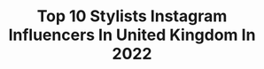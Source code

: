 ---
title: Top 10 Stylists Instagram Influencers In United Kingdom In 2022
description: >-
  Find top stylists Instagram influencers in United Kingdom in 2022. Most popular hashtags: #ad #styleinspo #stylist.
platform: Instagram
hits: 724
text_top: Analyze the top-rated Instagram influencers on inBeat.
text_bottom: Our database aggregates 724 Instagram influencers like this in United Kingdom for you to contact.
profiles:
  - username: "licapopescu"
    fullname: >-
      Lica Popescu
    bio: >-
      Stylist
    location: "United Kingdom"
    followers: 10270
    engagement: 379
    commentsToLikes: 0.038662
    id: ck6tw2a1mplm10j71gp52odlj
    verified: false
    hashtags: "#instagram, #fashion, #fashionlover, #staysafe"
  - username: "melissaelliott"
    fullname: >-
      Melissa Elliott
    bio: >-
      and Stylist 👋🏼 with too many plants 🌿 Fashion, Beauty & Arlo 🐶 💌 info@melissaelliott.co.uk @thecollaborationsagency
    location: "United Kingdom"
    followers: 10649
    engagement: 1100
    commentsToLikes: 0.153610
    id: ck0vuyy1vmsak0i19wp79vgpe
    verified: false
    hashtags: "#hm, #mejuripartner, #imwearingyoj, #jointhetribe"
  - username: "vicsanusi"
    fullname: >-
      Victoria
    bio: >-
      🗞 journalist & creative - published by Stylist, Bustle, i-D, VICE & BuzzFeed 🎙co-host @blackgalslivin podcast
    location: "United Kingdom"
    followers: 4358
    engagement: 2049
    commentsToLikes: 0.134917
    id: ck0w0l647er950i195lukantd
    verified: false
    hashtags: "#loveisland, #chedsdadblazer, #iwd2020, #pdbae"
  - username: "michemingg"
    fullname: >-
      miss #icandoboth👟
    bio: >-
      Here to Inspire Fashion Connoisseur & Sneakerfreak Content creator. Virtual personal stylist. Owner of @icandobothofficial 📩 For Collabs Shop↓
    location: "United Kingdom"
    followers: 24472
    engagement: 1077
    commentsToLikes: 0.051019
    id: ck0w5y8oh60b80i1954gmo5cu
    verified: false
    hashtags: "#instagramreels, #sneakermiche, #meinjd, #reelsinstagram"
  - username: "theturquoiseflamingo"
    fullname: >-
      Sammy Duder 💙
    bio: >-
      •LONDON BLOGGER STYLIST• Enquiries teamduder@yahoo.com
    location: "United Kingdom"
    followers: 52763
    engagement: 328
    commentsToLikes: 0.096073
    id: ck137rmeyd1gh0i19kw9618t7
    verified: false
    hashtags: "#mystylediary, #winterfashion, #chunkyknit, #ethicalfashion"
  - username: "markheyesstylist"
    fullname: >-
      Mark Heyes
    bio: >-
      STYLIST, PRESENTER Man on the telly who chats all things fashion and all from the heart. For all enquiries : miradormanagement.co.uk
    location: "United Kingdom"
    followers: 65540
    engagement: 320
    commentsToLikes: 0.052297
    id: ck55nyzah7aiz0i11lg5ab2wl
    verified: false
    hashtags: "#dressupwithcoast, #supportsmallbusiness, #ad, #halloween"
  - username: "ali123_"
    fullname: >-
      ALI BYRNE
    bio: >-
      Fashion / Makeup / Lifestyle Management @1stoptionmodels Stylist @alana.ie Brand Ambassador @boohoo
    location: "United Kingdom"
    followers: 20596
    engagement: 852
    commentsToLikes: 0.055890
    id: ck5c6c88y552y0i11ub6gb9gx
    verified: false
    hashtags: "#ootd, #topshopstyle, #queensoncampus, #autumnstyle"
  - username: "sadebeautypro"
    fullname: >-
      Sàdé ~ Stylist
    bio: >-
      🇬🇧🇳🇬 Mom of 2 👦👧 • Wife • MSc Lifestyle | Fashion | Personal Stylist 📩 Sadebeautypro@gmail.com
    location: "United Kingdom"
    followers: 31698
    engagement: 330
    commentsToLikes: 0.171343
    id: ck55q9gpvch0i0i11p3ehgyt5
    verified: false
    hashtags: "#liketkit, #playdressupwithcoast, #ad, #karenmillen"
  - username: "iamrebeccad"
    fullname: >-
      rebecca donaldson
    bio: >-
      FOUNDER @museactivewear ————————————— MODEL • STYLIST sco @coloursagency ldn @bodylondon_ mil @bravemodels
    location: "United Kingdom"
    followers: 29053
    engagement: 325
    commentsToLikes: 0.139763
    id: ck0u95w3h95qb0i19okrf5got
    verified: false
    hashtags: "#cleanbeauty, #glowup, #beautygiveaway, #magneticlashes"
  - username: "shaquillerw"
    fullname: >-
      Shaquille R. Williams
    bio: >-
      Stylist Represented by @thewallgroup Agent: Anneka@thewallgroup.com
    location: "United Kingdom"
    followers: 7680
    engagement: 994
    commentsToLikes: 0.064509
    id: ck55jtyamxqi00i11naxb812r
    verified: false
    hashtags: "#twgartists, #blacklivesmatter, #blmuk, #thewallgroup"
---